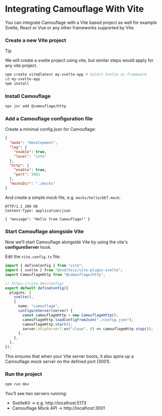 # Integrating Camouflage With Vite

You can integrate Camouflage with a Vite based project as well for example Svelte, React or Vue or any other frameworks supported by Vite.

### Create a new Vite project

> [!TIP]
> We will create a svelte project using vite, but similar steps would apply for any vite project.

```bash
npm create vite@latest my-svelte-app # Select Svelte as framework
cd my-svelte-app
npm install
```

### Install Camouflage

```bash
npx jsr add @camouflage/http
```

### Add a Camouflage configuration file

Create a minimal config.json for Camouflage:

```json
{
  "mode": "development",
  "log": {
    "enable": true,
    "level": "info"
  },
  "http": {
    "enable": true,
    "port": 3001
  },
  "mocksDir": "./mocks"
}
```

And create a simple mock file, e.g. `mocks/hello/GET.mock`:

```http
HTTP/1.1 200 OK
Content-Type: application/json

{ "message": "Hello from Camouflage!" }
```

### Start Camouflage alongside Vite

Now we’ll start Camouflage alongside Vite by using the vite's **configureServer** hook.

Edit the `vite.config.ts` file:

```ts
import { defineConfig } from "vite";
import { svelte } from "@sveltejs/vite-plugin-svelte";
import CamouflageHttp from "@camouflage/http";

// https://vite.dev/config/
export default defineConfig({
  plugins: [
    svelte(),
    {
      name: "camouflage",
      configureServer(server) {
        const camouflageHttp = new CamouflageHttp();
        camouflageHttp.loadConfigFromJson("./config.json");
        camouflageHttp.start();
        server.httpServer?.on("close", () => camouflageHttp.stop());
      },
    },
  ],
});
```

This ensures that when your Vite server boots, it also spins up a Camouflage mock server on the defined port (3001).

### Run the project

```bash
npm run dev
```

You’ll see two servers running:

- SvelteKit → e.g. http://localhost:5173
- Camouflage Mock API → http://localhost:3001
